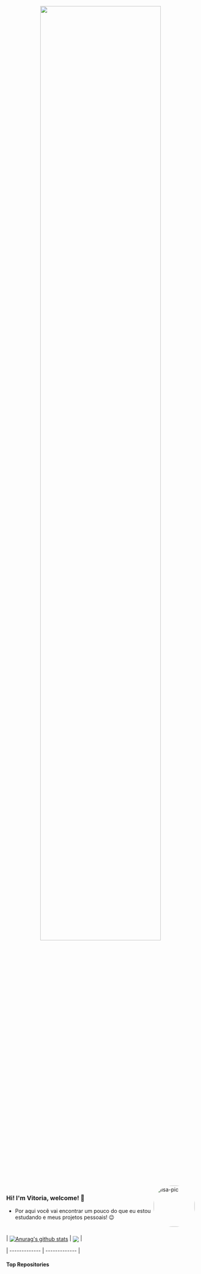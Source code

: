 <p align="center"><a href="https://anuraghazra.github.io"><img width="80%" src="./assets/gh-readme-header.png" /></a></p>

<br />
<div>
  <img align="right" alt="lisa-pic" height="110" style="border-radius:50px;"src="https://i.kym-cdn.com/photos/images/original/000/740/022/c26.png" alt="..." class="img-thumbnail">
</div> 

### Hi! I'm Vitoria, welcome! 🙂
* Por aqui você vai encontrar um pouco do que eu estou estudando e meus projetos pessoais! 😉

#

 | <a href="https://github.com/vteruya"><img align="center" src="https://github-readme-stats.vercel.app/api?username=vteruya&show_icons=true&include_all_commits=true&theme=material-palenight&hide_border=true" alt="Anurag's github stats" /></a> | <a href="https://github.com/anuraghazra/github-readme-stats"><img align="center" src="https://github-readme-stats.vercel.app/api/top-langs/?username=vteruya&layout=compact&theme=material-palenight&hide_border=true" /></a> | 

| ------------- | ------------- |

#### Top Repositories

